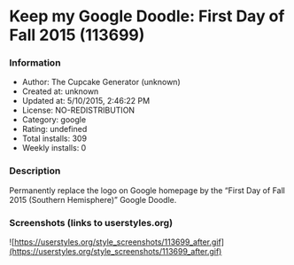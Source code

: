 # Keep my Google Doodle: First Day of Fall 2015 (113699)

### Information
- Author: The Cupcake Generator (unknown)
- Created at: unknown
- Updated at: 5/10/2015, 2:46:22 PM
- License: NO-REDISTRIBUTION
- Category: google
- Rating: undefined
- Total installs: 309
- Weekly installs: 0


### Description
Permanently replace the logo on Google homepage by the “First Day of Fall 2015 (Southern Hemisphere)” Google Doodle.


### Screenshots (links to userstyles.org)
![https://userstyles.org/style_screenshots/113699_after.gif](https://userstyles.org/style_screenshots/113699_after.gif)


